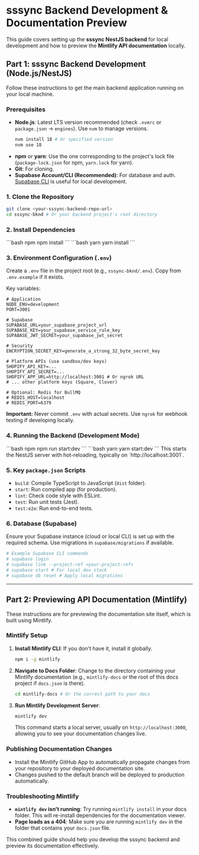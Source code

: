 # sssync Backend Development & Documentation Preview

This guide covers setting up the **sssync NestJS backend** for local development and how to preview the **Mintlify API documentation** locally.

## Part 1: sssync Backend Development (Node.js/NestJS)

Follow these instructions to get the main backend application running on your local machine.

### Prerequisites

-   **Node.js**: Latest LTS version recommended (check `.nvmrc` or `package.json` -> `engines`). Use `nvm` to manage versions.
    ```bash
    nvm install 18 # Or specified version
    nvm use 18
    ```
-   **npm** or **yarn**: Use the one corresponding to the project's lock file (`package-lock.json` for npm, `yarn.lock` for yarn).
-   **Git**: For cloning.
-   **Supabase Account/CLI (Recommended)**: For database and auth. [Supabase CLI](https://supabase.com/docs/guides/cli) is useful for local development.

### 1. Clone the Repository

```bash
git clone <your-sssync-backend-repo-url>
cd sssync-bknd # Or your backend project's root directory
```

### 2. Install Dependencies

<CodeGroup>
```bash npm
npm install
```
```bash yarn
yarn install
```
</CodeGroup>

### 3. Environment Configuration (`.env`)

Create a `.env` file in the project root (e.g., `sssync-bknd/.env`). Copy from `.env.example` if it exists.

Key variables:
```env
# Application
NODE_ENV=development
PORT=3001

# Supabase
SUPABASE_URL=your_supabase_project_url
SUPABASE_KEY=your_supabase_service_role_key
SUPABASE_JWT_SECRET=your_supabase_jwt_secret

# Security
ENCRYPTION_SECRET_KEY=generate_a_strong_32_byte_secret_key

# Platform APIs (use sandbox/dev keys)
SHOPIFY_API_KEY=...
SHOPIFY_API_SECRET=...
SHOPIFY_APP_URL=http://localhost:3001 # Or ngrok URL
# ... other platform keys (Square, Clover)

# Optional: Redis for BullMQ
# REDIS_HOST=localhost
# REDIS_PORT=6379
```
**Important:** Never commit `.env` with actual secrets. Use `ngrok` for webhook testing if developing locally.

### 4. Running the Backend (Development Mode)

<CodeGroup>
```bash npm
npm run start:dev
```
```bash yarn
yarn start:dev
```
</CodeGroup>
This starts the NestJS server with hot-reloading, typically on `http://localhost:3001`.

### 5. Key `package.json` Scripts

-   `build`: Compile TypeScript to JavaScript (`dist` folder).
-   `start`: Run compiled app (for production).
-   `lint`: Check code style with ESLint.
-   `test`: Run unit tests (Jest).
-   `test:e2e`: Run end-to-end tests.

### 6. Database (Supabase)

Ensure your Supabase instance (cloud or local CLI) is set up with the required schema. Use migrations in `supabase/migrations` if available.

```bash
# Example Supabase CLI commands
# supabase login
# supabase link --project-ref <your-project-ref>
# supabase start # For local dev stack
# supabase db reset # Apply local migrations
```

---

## Part 2: Previewing API Documentation (Mintlify)

These instructions are for previewing the documentation site itself, which is built using Mintlify.

### Mintlify Setup

1.  **Install Mintlify CLI**: If you don't have it, install it globally.
    ```bash
    npm i -g mintlify
    ```

2.  **Navigate to Docs Folder**: Change to the directory containing your Mintlify documentation (e.g., `mintlify-docs` or the root of this docs project if `docs.json` is there).
    ```bash
    cd mintlify-docs # Or the correct path to your docs
    ```

3.  **Run Mintlify Development Server**:
    ```bash
    mintlify dev
    ```
    This command starts a local server, usually on `http://localhost:3000`, allowing you to see your documentation changes live.

### Publishing Documentation Changes

-   Install the Mintlify GitHub App to automatically propagate changes from your repository to your deployed documentation site.
-   Changes pushed to the default branch will be deployed to production automatically.

### Troubleshooting Mintlify

-   **`mintlify dev` isn't running**: Try running `mintlify install` in your docs folder. This will re-install dependencies for the documentation viewer.
-   **Page loads as a 404**: Make sure you are running `mintlify dev` in the folder that contains your `docs.json` file.

This combined guide should help you develop the sssync backend and preview its documentation effectively.
